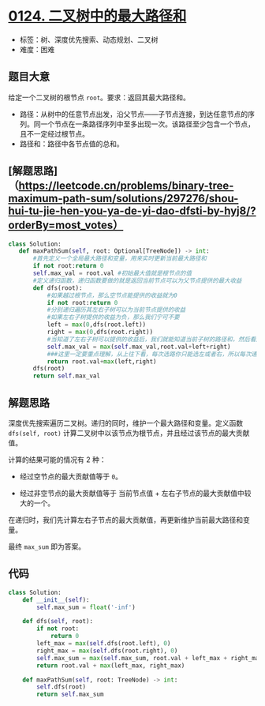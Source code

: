 # [0124. 二叉树中的最大路径和](https://leetcode.cn/problems/binary-tree-maximum-path-sum/)

- 标签：树、深度优先搜索、动态规划、二叉树
- 难度：困难

## 题目大意

给定一个二叉树的根节点 `root`。要求：返回其最大路径和。

- 路径：从树中的任意节点出发，沿父节点——子节点连接，到达任意节点的序列。同一个节点在一条路径序列中至多出现一次。该路径至少包含一个节点，且不一定经过根节点。
- 路径和：路径中各节点值的总和。

## [解题思路]（https://leetcode.cn/problems/binary-tree-maximum-path-sum/solutions/297276/shou-hui-tu-jie-hen-you-ya-de-yi-dao-dfsti-by-hyj8/?orderBy=most_votes）
 ```python
 class Solution:
    def maxPathSum(self, root: Optional[TreeNode]) -> int:
        #首先定义一个全局最大路径和变量，用来实时更新当前最大路径和
        if not root:return 0 
        self.max_val = root.val #初始最大值就是根节点的值
        #定义递归函数，递归函数要做的就是返回当前节点可以为父节点提供的最大收益
        def dfs(root):
            #如果越过根节点，那么空节点能提供的收益就为0
            if not root:return 0 
            #分别递归遍历其左右子树可以为当前节点提供的收益
            #如果左右子树提供的收益为负，那么我们宁可不要
            left = max(0,dfs(root.left))
            right = max(0,dfs(root.right))
            #当知道了左右子树可以提供的收益后，我们就能知道当前子树的路径和，然后看是否足以更新max_val
            self.max_val = max(self.max_val,root.val+left+right)
            ###这里一定要重点理解，从上往下看，每次选路你只能选左或者右，所以每次递归返回的其实是当前节点可以为父节点提供的收益
            return root.val+max(left,right)
        dfs(root)
        return self.max_val
   ```

## 解题思路

深度优先搜索遍历二叉树。递归的同时，维护一个最大路径和变量。定义函数 `dfs(self, root)` 计算二叉树中以该节点为根节点，并且经过该节点的最大贡献值。

计算的结果可能的情况有 2 种：

- 经过空节点的最大贡献值等于 `0`。

- 经过非空节点的最大贡献值等于 当前节点值 + 左右子节点的最大贡献值中较大的一个。

在递归时，我们先计算左右子节点的最大贡献值，再更新维护当前最大路径和变量。

最终 `max_sum` 即为答案。

## 代码

```Python
class Solution:
    def __init__(self):
        self.max_sum = float('-inf')

    def dfs(self, root):
        if not root:
            return 0
        left_max = max(self.dfs(root.left), 0)
        right_max = max(self.dfs(root.right), 0)
        self.max_sum = max(self.max_sum, root.val + left_max + right_max)
        return root.val + max(left_max, right_max)

    def maxPathSum(self, root: TreeNode) -> int:
        self.dfs(root)
        return self.max_sum
```


